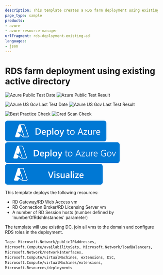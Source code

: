 ```yaml
---
description: This template creates a RDS farm deployment using existing active directory in same resource group
page_type: sample
products:
- azure
- azure-resource-manager
urlFragment: rds-deployment-existing-ad
languages:
- json
---
```

# RDS farm deployment using existing active directory

![Azure Public Test Date](https://azurequickstartsservice.blob.core.windows.net/badges/application-workloads/rds/rds-deployment-existing-ad/PublicLastTestDate.svg)
![Azure Public Test Result](https://azurequickstartsservice.blob.core.windows.net/badges/application-workloads/rds/rds-deployment-existing-ad/PublicDeployment.svg)

![Azure US Gov Last Test Date](https://azurequickstartsservice.blob.core.windows.net/badges/application-workloads/rds/rds-deployment-existing-ad/FairfaxLastTestDate.svg)
![Azure US Gov Last Test Result](https://azurequickstartsservice.blob.core.windows.net/badges/application-workloads/rds/rds-deployment-existing-ad/FairfaxDeployment.svg)

![Best Practice Check](https://azurequickstartsservice.blob.core.windows.net/badges/application-workloads/rds/rds-deployment-existing-ad/BestPracticeResult.svg)
![Cred Scan Check](https://azurequickstartsservice.blob.core.windows.net/badges/application-workloads/rds/rds-deployment-existing-ad/CredScanResult.svg)

[![Deploy To Azure](https://raw.githubusercontent.com/Azure/azure-quickstart-templates/master/1-CONTRIBUTION-GUIDE/images/deploytoazure.svg?sanitize=true)](https://portal.azure.com/#create/Microsoft.Template/uri/https%3A%2F%2Fraw.githubusercontent.com%2FAzure%2Fazure-quickstart-templates%2Fmaster%2Fapplication-workloads%2Frds%2Frds-deployment-existing-ad%2Fazuredeploy.json)
[![Deploy To Azure US Gov](https://raw.githubusercontent.com/Azure/azure-quickstart-templates/master/1-CONTRIBUTION-GUIDE/images/deploytoazuregov.svg?sanitize=true)](https://portal.azure.us/#create/Microsoft.Template/uri/https%3A%2F%2Fraw.githubusercontent.com%2FAzure%2Fazure-quickstart-templates%2Fmaster%2Fapplication-workloads%2Frds%2Frds-deployment-existing-ad%2Fazuredeploy.json)
[![Visualize](https://raw.githubusercontent.com/Azure/azure-quickstart-templates/master/1-CONTRIBUTION-GUIDE/images/visualizebutton.svg?sanitize=true)](http://armviz.io/#/?load=https%3A%2F%2Fraw.githubusercontent.com%2FAzure%2Fazure-quickstart-templates%2Fmaster%2Fapplication-workloads%2Frds%2Frds-deployment-existing-ad%2Fazuredeploy.json)

This template deploys the following resources:

- RD Gateway/RD Web Access vm
- RD Connection Broker/RD Licensing Server vm
- A number of RD Session hosts (number defined by 'numberOfRdshInstances' parameter)

The template will use existing DC, join all vms to the domain and configure RDS roles in the deployment.

`Tags: Microsoft.Network/publicIPAddresses, Microsoft.Compute/availabilitySets, Microsoft.Network/loadBalancers, Microsoft.Network/networkInterfaces, Microsoft.Compute/virtualMachines, extensions, DSC, Microsoft.Compute/virtualMachines/extensions, Microsoft.Resources/deployments`
